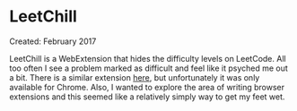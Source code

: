 # LeetChill
Created: February 2017

LeetChill is a WebExtension that hides the difficulty levels on LeetCode. All too often I see a problem marked as difficult and feel like it psyched me out a bit. There is a similar extension [here](https://www.reddit.com/r/cscareerquestions/comments/49ddzk/chrome_extension_for_hiding_away_leetcodes/), but unfortunately it was only available for Chrome. Also, I wanted to explore the area of writing browser extensions and this seemed like a relatively simply way to get my feet wet.
